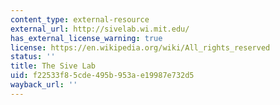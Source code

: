 ```yaml
---
content_type: external-resource
external_url: http://sivelab.wi.mit.edu/
has_external_license_warning: true
license: https://en.wikipedia.org/wiki/All_rights_reserved
status: ''
title: The Sive Lab
uid: f22533f8-5cde-495b-953a-e19987e732d5
wayback_url: ''
---
```

